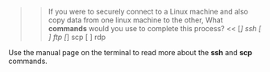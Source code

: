 >> If you were to securely connect to a Linux machine and also copy data from one linux machine to the other, What **commands** would you use to complete this process? <<
[*] ssh
[ ] ftp
[*] scp
[ ] rdp

Use the manual page on the terminal to read more about the **ssh** and **scp** commands.

